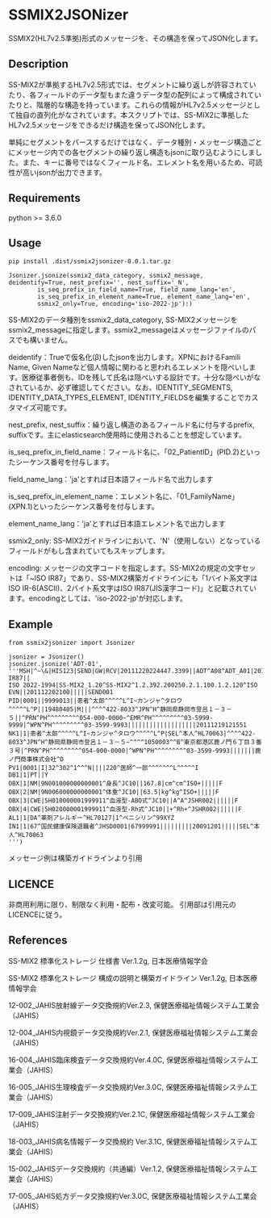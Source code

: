 # SSMIX2JSONizer

SSMIX2(HL7v2.5準拠)形式のメッセージを、その構造を保ってJSON化します。

## Description
SS-MIX2が準拠するHL7v2.5形式では、セグメントに繰り返しが許容されていたり、各フィールドのデータ型もまた違うデータ型の配列によって構成されていたりと、階層的な構造を持っています。これらの情報がHL7v2.5メッセージとして独自の直列化がなされています。本スクリプトでは、SS-MIX2に準拠したHL7v2.5メッセージをできるだけ構造を保ってJSON化します。

単純にセグメントをパースするだけではなく、データ種別・メッセージ構造ごとにメッセージ内での各セグメントの繰り返し構造もjsonに取り込むようにしました。また、キーに番号ではなくフィールド名、エレメント名を用いるため、可読性が高いjsonが出力できます。

## Requirements
python >= 3.6.0

## Usage
```
pip install .dist/ssmix2jsonizer-0.0.1.tar.gz
```


```
Jsonizer.jsonize(ssmix2_data_category, ssmix2_message, deidentify=True, nest_prefix='', nest_suffix='_N', 
        is_seq_prefix_in_field_name=True, field_name_lang='en',
        is_seq_prefix_in_element_name=True, element_name_lang='en',
        ssmix2_only=True, encoding='iso-2022-jp'):)
```

SS-MIX2のデータ種別をssmix2_data_category, SS-MIX2メッセージをssmix2_messageに指定します。ssmix2_messageはメッセージファイルのパスでも構いません。

deidentify：Trueで仮名化(β)したjsonを出力します。XPNにおけるFamili Name, Given Nameなど個人情報に関わると思われるエレメントを隠ぺいします。医療従事者側も、IDを残して氏名は隠ぺいする設計です。十分な隠ぺいがなされているか、必ず確認してください。なお、IDENTITY_SEGMENTS, IDENTITY_DATA_TYPES_ELEMENT, IDENTITY_FIELDSを編集することでカスタマイズ可能です。

nest_prefix, nest_suffix：繰り返し構造のあるフィールド名に付与するprefix, suffixです。主にelasticsearch使用時に使用されることを想定しています。

is_seq_prefix_in_field_name：フィールド名に、「02_PatientID」(PID.2)といったシーケンス番号を付与します。

field_name_lang：'ja'とすれば日本語フィールド名で出力します

is_seq_prefix_in_element_name：エレメント名に、「01_FamilyName」(XPN.1)といったシーケンス番号を付与します。

element_name_lang：'ja'とすれば日本語エレメント名で出力します

ssmix2_only: SS-MIX2ガイドラインにおいて、'N'（使用しない）となっているフィールドがもし含まれていてもスキップします。

encoding: メッセージの文字コードを指定します。SS-MIX2の規定の文字セットは「~ISO IR87」であり、SS-MIX2構築ガイドラインにも「1バイト系文字はISO IR-6(ASCII)、2バイト系文字はISO IR87(JIS漢字コード)」と記載されています。encodingとしては、'iso-2022-jp'が対応します。

## Example
```
from ssmix2jsonizer import Jsonizer

jsonizer = Jsonizer()
jsonizer.jsonize('ADT-01',
'''MSH|^~\&|HIS123|SEND|GW|RCV|20111220224447.3399||ADT^A08^ADT_A01|20111220000001|P|2.5||||||~ISO IR87||
ISO 2022-1994|SS-MIX2_1.20^SS-MIX2^1.2.392.200250.2.1.100.1.2.120^ISO
EVN||201112202100|||||SEND001
PID|0001||9999013||患者^太郎^^^^^L^I~カンジャ^タロウ^^^^^L^P||19480405|M|||^^^^422-8033^JPN^H^静岡県静岡市登呂１－３－５||^PRN^PH^^^^^^^^^054-000-0000~^EMR^PH^^^^^^^^^03-5999-9999|^WPN^PH^^^^^^^^^03-3599-9993|||||||||||||||||||20111219121551
NK1|1|患者^太郎^^^^^L^I~カンジャ^タロウ^^^^^L^P|SEL^本人^HL70063|^^^^422-8033^JPN^H^静岡県静岡市登呂１－３－５~^^^^1050003^^B^東京都港区鹿ノ門６丁目３番３号|^PRN^PH^^^^^^^^^054-000-0000|^WPN^PH^^^^^^^^^03-3599-9993|||||||鹿ノ門商事株式会社^D
PV1|0001|I|32^302^1^^^N||||220^医師^一郎^^^^^^^L^^^^^I
DB1|1|PT||Y
OBX|1|NM|9N001000000000001^身長^JC10||167.8|cm^cm^ISO+|||||F
OBX|2|NM|9N006000000000001^体重^JC10||63.5|kg^kg^ISO+|||||F
OBX|3|CWE|5H010000001999911^血液型-ABO式^JC10||A^A^JSHR002||||||F
OBX|4|CWE|5H020000001999911^血液型-Rh式^JC10||+^Rh+^JSHR002||||||F
AL1|1|DA^薬剤アレルギー^HL70127|1^ペニシリン^99XYZ
IN1|1|67^国民健康保険退職者^JHSD0001|67999991|||||||||20091201|||||SEL^本人^HL70063
''')
```
メッセージ例は構築ガイドラインより引用

## LICENCE
非商用利用に限り、制限なく利用・配布・改変可能。
引用部は引用元のLICENCEに従う。

## References
SS-MIX2 標準化ストレージ 仕様書 Ver.1.2g, 日本医療情報学会

SS-MIX2 標準化ストレージ 構成の説明と構築ガイドライン Ver.1.2g, 日本医療情報学会

12-002_JAHIS放射線データ交換規約Ver.2.3, 保健医療福祉情報システム工業会（JAHIS）

12-004_JAHIS内視鏡データ交換規約Ver.2.1, 保健医療福祉情報システム工業会（JAHIS）

16-004_JAHIS臨床検査データ交換規約Ver.4.0C, 保健医療福祉情報システム工業会（JAHIS）

16-005_JAHIS生理検査データ交換規約Ver.3.0C, 保健医療福祉情報システム工業会（JAHIS）

17-009_JAHIS注射データ交換規約Ver.2.1C, 保健医療福祉情報システム工業会（JAHIS）

18-003_JAHIS病名情報データ交換規約 Ver.3.1C, 保健医療福祉情報システム工業会（JAHIS）

15-002_JAHISデータ交換規約（共通編）Ver.1.2, 保健医療福祉情報システム工業会（JAHIS）

17-005_JAHIS処方データ交換規約Ver.3.0C, 保健医療福祉情報システム工業会（JAHIS）
